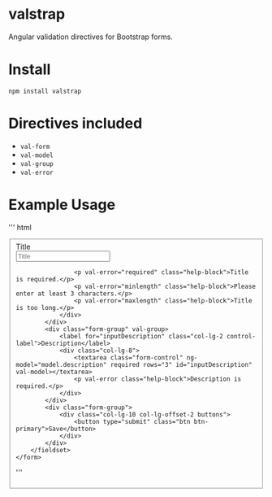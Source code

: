 valstrap
========

Angular validation directives for Bootstrap forms.

# Install

```
npm install valstrap
```

# Directives included

* `val-form`
* `val-model`
* `val-group`
* `val-error`

# Example Usage

''' html
    <form class="form-horizontal" role="form" name="form" novalidate val-form ng-submit="save()">
        <fieldset>
            <div class="form-group" val-group>
                <label for="inputTitle" class="col-lg-2 control-label">Title</label>
                <div class="col-lg-8">
                    <input type="text" name="title" ng-model="model.title" required ng-minlength="3" ng-maxlength="50" val-model
                           class="form-control" id="inputTitle" placeholder="Title" autocomplete="off">
    
                    <p val-error="required" class="help-block">Title is required.</p>
                    <p val-error="minlength" class="help-block">Please enter at least 3 characters.</p>
                    <p val-error="maxlength" class="help-block">Title is too long.</p>
                </div>
            </div>
            <div class="form-group" val-group>
                <label for="inputDescription" class="col-lg-2 control-label">Description</label>
                <div class="col-lg-8">
                    <textarea class="form-control" ng-model="model.description" required rows="3" id="inputDescription" val-model></textarea>
                    <p val-error class="help-block">Description is required.</p>
                </div>
            </div>
            <div class="form-group">
                <div class="col-lg-10 col-lg-offset-2 buttons">
                    <button type="submit" class="btn btn-primary">Save</button>
                </div>
            </div>
        </fieldset>
    </form>
'''
